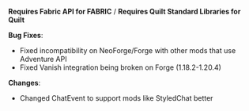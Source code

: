 **Requires Fabric API for FABRIC** / **Requires Quilt Standard Libraries for Quilt**


**Bug Fixes**:

- Fixed incompatibility on NeoForge/Forge with other mods that use Adventure API
- Fixed Vanish integration being broken on Forge (1.18.2-1.20.4)

**Changes**:

- Changed ChatEvent to support mods like StyledChat better
